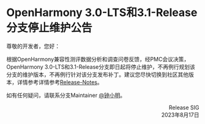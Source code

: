 # OpenHarmony 3.0-LTS和3.1-Release分支停止维护公告

尊敬的开发者，您好：

根据OpenHarmony兼容性测评数据分析和调查问卷反馈，经PMC会议决策，OpenHarmony 3.0-LTS和3.1-Release分支即日起将停止维护，不再例行规划该分支的维护版本，不再例行针对该分支发布补丁。建议您尽快切换到社区其他版本，详情参考详情参考[Release-Notes](https://gitee.com/openharmony/docs/tree/master/zh-cn/release-notes)。

如有任何疑问，请联系分支Maintainer [@钟小明](https://gitee.com/shermanzhong)。

<p align="right">Release SIG<br/>2023年8月17日</p>

